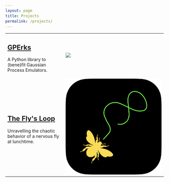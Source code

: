 ```yaml
---
layout: page
title: Projects
permalink: /projects/
---
```


<html>
    <head>
        <script src="https://code.jquery.com/jquery-3.6.0.min.js"></script>
        <script>
            $(document).ready(function() {
                $(".clickable-row").click(function() {
                    window.location = $(this).data("href");
                });
            });
        </script>
    </head>
    <body>
        <div class="full">
            <div class="row">
                <table class="page-list">
                    <tr class="clickable-row" data-href="/projects/GPErks">
                        <td class="description">
                            <h2><a href="/projects/GPErks"> GPErks </a></h2>
                            <p>
                            A Python library to (bene)fit Gaussian Process Emulators.
                            </p>
                        </td>
                        <td>
                            <img src="/images/GPErks_logo.png">
                        </td>
                    </tr>
                    <tr class="clickable-row" data-href="/projects/GPErks">
                        <td class="description">
                            <h2><a href="/projects/GPErks"> The Fly's Loop </a></h2>
                            <p>
                            Unravelling the chaotic behavior of a nervous fly at lunchtime.
                            </p>
                        </td>
                        <td>
                            <img src="/images/TheFlysLoop_logo.png">
                        </td>
                    </tr>
                </table>
            </div>
        </div>
    </body>
</html>
